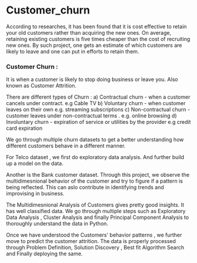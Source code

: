 # Customer_churn

According to researches, it has been found that it is cost effective to retain your old customers rather than acquiring the new ones. On average, retaining existing customers is five times cheaper than the cost of recruiting new ones. By such project, one gets an estimate of which customers are likely to leave and one can put in efforts to retain them. 
### Customer Churn : 
It is when a customer is likely to stop doing business or leave you. 
Also known as Customer Attrition.

There are different types of Churn : 
a) Contractual churn - when a customer cancels under contract. e.g Cable TV 
b) Voluntary churn - when customer leaves on their own e.g. streaming subscriptions 
c) Non-contractual churn - customer leaves under non-contractual terms . e.g. online browsing 
d) Involuntary churn - expiration of service or utilities by the provider e.g credit card expiration 

We go through multiple churn datasets to get a better understanding how different customers behave in a different manner. 

For Telco dataset , we first do exploratory data analysis. And further build up a model on the data. 

Another is the Bank customer dataset. Through this project, we observe the multidimesnional behavior of the customer and try to figure if a pattern is being reflected. This can aslo contribute in identifying trends and improvising in business. 

The Multidimesnional Analysis of Customers gives pretty good insights. It has well classified data. We go through multiple steps such as Exploratory Data Analysis , Cluster Analysis and finally Principal Component Analysis to thoroughly understand the data in Python. 


Once we have understood the Customers' behavior patterns , we further move to predict the customer attrition. The data is properly processed through Problem Definition, Solution Discovery , Best fit Algorithm Search and Finally deploying the same. 
